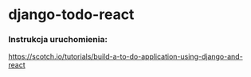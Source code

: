 # django-todo-react 
### Instrukcja uruchomienia:  
https://scotch.io/tutorials/build-a-to-do-application-using-django-and-react
